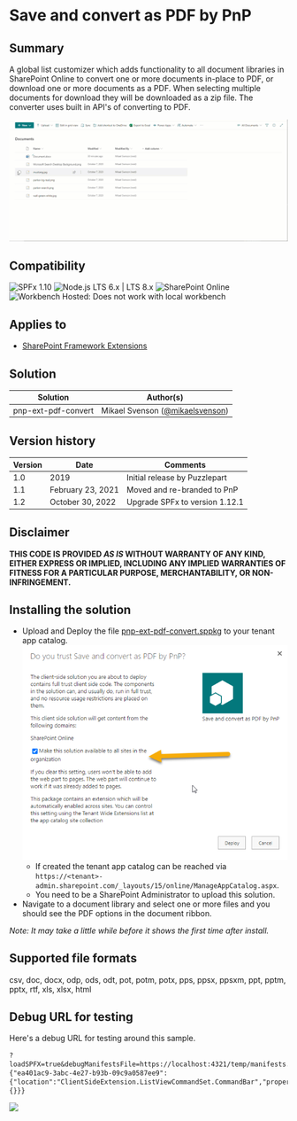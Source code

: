 # Save and convert as PDF by PnP

## Summary

A global list customizer which adds functionality to all document libraries in SharePoint Online to convert one or more documents in-place to PDF, or download one or more documents as a PDF. When selecting multiple documents for download they will be downloaded as a zip file. The converter uses built in API's of converting to PDF.

![preview](./screenshot.gif "Preview")

## Compatibility

![SPFx 1.10](https://img.shields.io/badge/spfx-1.10.0-green.svg) 
![Node.js LTS 6.x | LTS 8.x](https://img.shields.io/badge/Node.js-LTS%206.x%20%7C%20LTS%208.x-green.svg)
![SharePoint Online](https://img.shields.io/badge/SharePoint-Online-red.svg)
![Workbench Hosted: Does not work with local workbench](https://img.shields.io/badge/Workbench-Hosted-yellow.svg "Does not work with local workbench")

## Applies to

* [SharePoint Framework Extensions](https://docs.microsoft.com/en-us/sharepoint/dev/spfx/extensions/overview-extensions)

## Solution

Solution|Author(s)
--------|---------
pnp-ext-pdf-convert| Mikael Svenson ([@mikaelsvenson](https://twitter.com/mikaelsvenson))

## Version history

Version|Date|Comments
-------|----|--------
1.0| 2019| Initial release by Puzzlepart
1.1| February 23, 2021| Moved and re-branded to PnP
1.2| October 30, 2022| Upgrade SPFx to version 1.12.1

## Disclaimer

**THIS CODE IS PROVIDED *AS IS* WITHOUT WARRANTY OF ANY KIND, EITHER EXPRESS OR IMPLIED, INCLUDING ANY IMPLIED WARRANTIES OF FITNESS FOR A PARTICULAR PURPOSE, MERCHANTABILITY, OR NON-INFRINGEMENT.**

## Installing the solution

- Upload and Deploy the file [pnp-ext-pdf-convert.sppkg](./pnp-ext-pdf-convert.sppkg) to your tenant app catalog. ![TrustSolution](./screenshot-2.png "Trust solution")
    * If created the tenant app catalog can be reached via `https://<tenant>-admin.sharepoint.com/_layouts/15/online/ManageAppCatalog.aspx`.
    * You need to be a SharePoint Administrator to upload this solution.
- Navigate to a document library and select one or more files and you should see the PDF options in the document ribbon.

_Note: It may take a little while before it shows the first time after install._

## Supported file formats

csv, doc, docx, odp, ods, odt, pot, potm, potx, pps, ppsx, ppsxm, ppt, pptm, pptx, rtf, xls, xlsx, html

## Debug URL for testing

Here's a debug URL for testing around this sample.

```
?loadSPFX=true&debugManifestsFile=https://localhost:4321/temp/manifests.js&loadSPFX=true&customActions={"ea401ac9-3abc-4e27-b93b-09c9a0587ee9":{"location":"ClientSideExtension.ListViewCommandSet.CommandBar","properties":{}}}
```

![](https://m365-visitor-stats.azurewebsites.net/sp-dev-fx-extensions/samples/react-command-convert-to-pdf)
